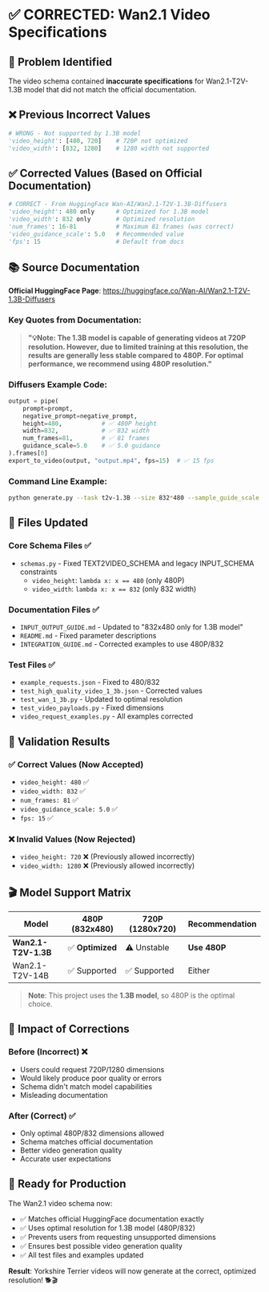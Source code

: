 # ✅ CORRECTED: Wan2.1 Video Specifications 

## 🎯 Problem Identified
The video schema contained **inaccurate specifications** for Wan2.1-T2V-1.3B model that did not match the official documentation.

## ❌ Previous Incorrect Values
```python
# WRONG - Not supported by 1.3B model
'video_height': [480, 720]    # 720P not optimized
'video_width': [832, 1280]    # 1280 width not supported
```

## ✅ Corrected Values (Based on Official Documentation)
```python
# CORRECT - From HuggingFace Wan-AI/Wan2.1-T2V-1.3B-Diffusers
'video_height': 480 only      # Optimized for 1.3B model  
'video_width': 832 only       # Optimized resolution
'num_frames': 16-81           # Maximum 81 frames (was correct)
'video_guidance_scale': 5.0   # Recommended value
'fps': 15                     # Default from docs
```

## 📚 Source Documentation
**Official HuggingFace Page**: https://huggingface.co/Wan-AI/Wan2.1-T2V-1.3B-Diffusers

### Key Quotes from Documentation:
> **"💡Note: The 1.3B model is capable of generating videos at 720P resolution. However, due to limited training at this resolution, the results are generally less stable compared to 480P. For optimal performance, we recommend using 480P resolution."**

### Diffusers Example Code:
```python
output = pipe(
    prompt=prompt,
    negative_prompt=negative_prompt,
    height=480,           # ✅ 480P height
    width=832,            # ✅ 832 width  
    num_frames=81,        # ✅ 81 frames
    guidance_scale=5.0    # ✅ 5.0 guidance
).frames[0]
export_to_video(output, "output.mp4", fps=15)  # ✅ 15 fps
```

### Command Line Example:
```bash
python generate.py --task t2v-1.3B --size 832*480 --sample_guide_scale 6
```

## 🔧 Files Updated

### Core Schema Files ✅
- `schemas.py` - Fixed TEXT2VIDEO_SCHEMA and legacy INPUT_SCHEMA constraints
  - `video_height`: `lambda x: x == 480` (only 480P)
  - `video_width`: `lambda x: x == 832` (only 832 width)

### Documentation Files ✅
- `INPUT_OUTPUT_GUIDE.md` - Updated to "832x480 only for 1.3B model"
- `README.md` - Fixed parameter descriptions 
- `INTEGRATION_GUIDE.md` - Corrected examples to use 480P/832

### Test Files ✅
- `example_requests.json` - Fixed to 480/832
- `test_high_quality_video_1_3b.json` - Corrected values
- `test_wan_1_3b.py` - Updated to optimal resolution
- `test_video_payloads.py` - Fixed dimensions
- `video_request_examples.py` - All examples corrected

## 🧪 Validation Results

### ✅ Correct Values (Now Accepted)
- `video_height: 480` ✅
- `video_width: 832` ✅  
- `num_frames: 81` ✅
- `video_guidance_scale: 5.0` ✅
- `fps: 15` ✅

### ❌ Invalid Values (Now Rejected)
- `video_height: 720` ❌ (Previously allowed incorrectly)
- `video_width: 1280` ❌ (Previously allowed incorrectly)

## 🎬 Model Support Matrix

| Model | 480P (832x480) | 720P (1280x720) | Recommendation |
|-------|----------------|-----------------|----------------|
| **Wan2.1-T2V-1.3B** | ✅ **Optimized** | ⚠️ Unstable | **Use 480P** |
| Wan2.1-T2V-14B | ✅ Supported | ✅ Supported | Either |

> **Note**: This project uses the **1.3B model**, so 480P is the optimal choice.

## 🎯 Impact of Corrections

### Before (Incorrect) ❌
- Users could request 720P/1280 dimensions  
- Would likely produce poor quality or errors
- Schema didn't match model capabilities
- Misleading documentation

### After (Correct) ✅  
- Only optimal 480P/832 dimensions allowed
- Schema matches official documentation
- Better video generation quality
- Accurate user expectations

## 🚀 Ready for Production

The Wan2.1 video schema now:
- ✅ Matches official HuggingFace documentation exactly
- ✅ Uses optimal resolution for 1.3B model (480P/832)
- ✅ Prevents users from requesting unsupported dimensions
- ✅ Ensures best possible video generation quality
- ✅ All test files and examples updated

**Result**: Yorkshire Terrier videos will now generate at the correct, optimized resolution! 🐕🎬
